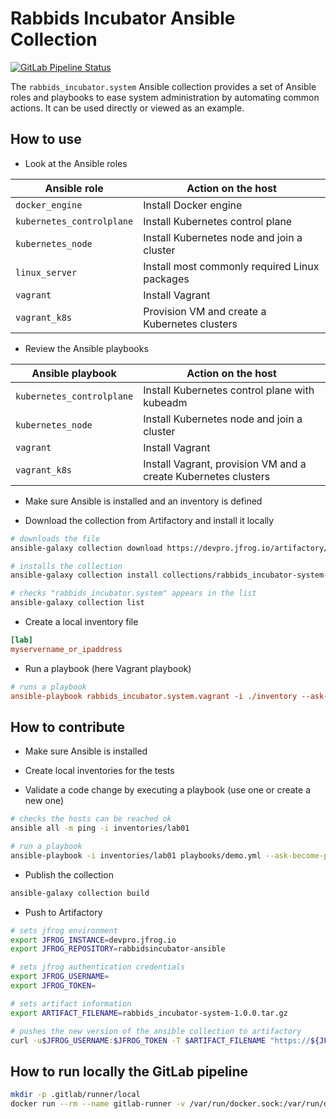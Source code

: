 # Rabbids Incubator Ansible Collection

[![GitLab Pipeline Status](https://gitlab.com/devpro-labs/ansible-system-collection/badges/main/pipeline.svg)](https://gitlab.com/devpro-labs/ansible-system-collection/-/pipelines)

The `rabbids_incubator.system` Ansible collection provides a set of Ansible roles and playbooks to ease system administration by automating common actions. It can be used directly or viewed as an example.

## How to use

* Look at the Ansible roles

Ansible role              | Action on the host
--------------------------|----------------------------------------------
`docker_engine`           | Install Docker engine
`kubernetes_controlplane` | Install Kubernetes control plane
`kubernetes_node`         | Install Kubernetes node and join a cluster
`linux_server`            | Install most commonly required Linux packages
`vagrant`                 | Install Vagrant
`vagrant_k8s`             | Provision VM and create a Kubernetes clusters

* Review the Ansible playbooks

Ansible playbook          | Action on the host
--------------------------|---------------------------------------------------------------
`kubernetes_controlplane` | Install Kubernetes control plane with kubeadm
`kubernetes_node`         | Install Kubernetes node and join a cluster
`vagrant`                 | Install Vagrant
`vagrant_k8s`             | Install Vagrant, provision VM and a create Kubernetes clusters

* Make sure Ansible is installed and an inventory is defined

* Download the collection from Artifactory and install it locally

```bash
# downloads the file
ansible-galaxy collection download https://devpro.jfrog.io/artifactory/rabbidsincubator-ansible/rabbids_incubator-system-1.0.0.tar.gz

# installs the collection
ansible-galaxy collection install collections/rabbids_incubator-system-1.0.0.tar.gz

# checks "rabbids_incubator.system" appears in the list
ansible-galaxy collection list
```

* Create a local inventory file

```ini
[lab]
myservername_or_ipaddress
```

* Run a playbook (here Vagrant playbook)

```ini
# runs a playbook
ansible-playbook rabbids_incubator.system.vagrant -i ./inventory --ask-become-pass
```

## How to contribute

* Make sure Ansible is installed

* Create local inventories for the tests

* Validate a code change by executing a playbook (use one or create a new one)

```bash
# checks the hosts can be reached ok
ansible all -m ping -i inventories/lab01

# run a playbook
ansible-playbook -i inventories/lab01 playbooks/demo.yml --ask-become-pass
```

* Publish the collection

```bash
ansible-galaxy collection build
```

* Push to Artifactory

```bash
# sets jfrog environment
export JFROG_INSTANCE=devpro.jfrog.io
export JFROG_REPOSITORY=rabbidsincubator-ansible

# sets jfrog authentication credentials
export JFROG_USERNAME=
export JFROG_TOKEN=

# sets artifact information
export ARTIFACT_FILENAME=rabbids_incubator-system-1.0.0.tar.gz

# pushes the new version of the ansible collection to artifactory
curl -u$JFROG_USERNAME:$JFROG_TOKEN -T $ARTIFACT_FILENAME "https://${JFROG_INSTANCE}/artifactory/${JFROG_REPOSITORY}/${ARTIFACT_FILENAME}"
```

## How to run locally the GitLab pipeline

```bash
mkdir -p .gitlab/runner/local
docker run --rm --name gitlab-runner -v /var/run/docker.sock:/var/run/docker.sock -v $PWD/.gitlab/runner/local/config:/etc/gitlab-runner -v $PWD:$PWD --workdir $PWD gitlab/gitlab-runner exec docker ci
```
